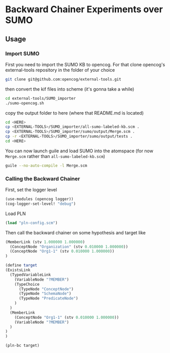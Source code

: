 # Backward Chainer Experiments over SUMO

## Usage

### Import SUMO

First you need to import the SUMO KB to opencog. For that clone
opencog's external-tools repository in the folder of your choice

```bash
git clone git@github.com:opencog/external-tools.git
```

then convert the kif files into scheme (it's gonna take a while)

```bash
cd external-tools/SUMO_importer
./sumo-opencog.sh
```

copy the output folder to here (where that README.md is located)

```bash
cd <HERE>
cp <EXTERNAL-TOOLS>/SUMO_importer/all-sumo-labeled-kb.scm .
cp <EXTERNAL-TOOLS>/SUMO_importer/sumo/output/Merge.scm .
cp -r <EXTERNAL-TOOLS>/SUMO_importer/sumo/output/tests .
cd <HERE>
```

You can now launch guile and load SUMO into the atomspace (for now
`Merge.scm` rather than `all-sumo-labeled-kb.scm`)

```bash
guile --no-auto-compile -l Merge.scm
```

### Calling the Backward Chainer

First, set the logger level

```scheme
(use-modules (opencog logger))
(cog-logger-set-level! "debug")
```

Load PLN

```scheme
(load "pln-config.scm")
```

Then call the backward chainer on some hypothesis and target like

```scheme
(MemberLink (stv 1.000000 1.000000)
  (ConceptNode "Organization" (stv 0.010000 1.000000))
  (ConceptNode "Org1-1" (stv 0.010000 1.000000))
)
```

```scheme
(define target
(ExistsLink
  (TypedVariableLink
    (VariableNode "?MEMBER")
    (TypeChoice
      (TypeNode "ConceptNode")
      (TypeNode "SchemaNode")
      (TypeNode "PredicateNode")
    )
  )
  (MemberLink
    (ConceptNode "Org1-1" (stv 0.010000 1.000000))
    (VariableNode "?MEMBER")
  )
)
)
```

```scheme
(pln-bc target)
```
